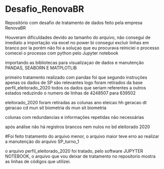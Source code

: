 # Desafio_RenovaBR
Repositório com desafio de tratamento de dados feito pela empresa RenovaBR 

Houveram dificuldades devido ao tamanho do arquivo, não consegui de imediato a importação via excel no power bi consegui excluir linhas em branco por la porém não foi a soluçao que eu procurava reiniciei o processo
comecei o processo com python pelo Jupyter notebook

importando as bibliotecas para visualizaçao de dados e manutenção
PANDAS, SEABORN E MATPLOTLIB

primeiro tratamento realizado com pandas foi que segundo instruções apenas os dados de SP são relevantes logo foram retirados da base perfil_eleitorado_2020 todos os dados que seriam referentes a outros estados
reduzindo o numero de linhas de 4248507 para 639502

eleitorado_2020 foram retiradas as colunas
ano eleicao
hh geracao
dt geracao
cd mun sit biometria
ds mun sit biometria

colunas com redundancias e informações repetidas não necessárias 

após análise não há registros brancos nem nulos no bd eleitorado 2020

#Foi feito tratamento do arquivo menor, o arquivo maior teve erro ao realizar a manutenção do arquivo SP_turno_1

o arquivo perfil_eleitorado_2020 foi tratado, pelo software JUPYTER NOTEBOOK, o arquivo que vou deixar de tratamento no repositorio mostra as linhas de códigos que utilizei.

